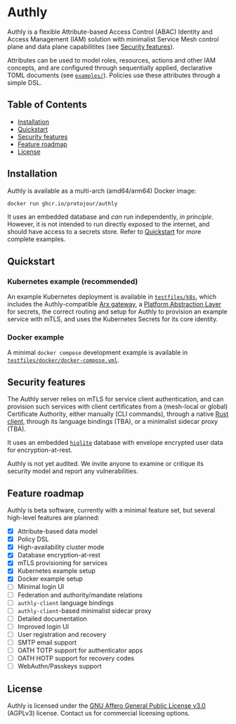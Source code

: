 # Authly

Authly is a flexible Attribute-based Access Control (ABAC) Identity and Access Management (IAM) solution with minimalist Service Mesh control plane and data plane capabilitites (see [Security features](#security-features)).

Attributes can be used to model roles, resources, actions and other IAM concepts, and are configured through sequentially applied, declarative TOML documents (see [`examples/`](examples/)). Policies use these attributes through a simple DSL.

## Table of Contents

- [Installation](#installation)
- [Quickstart](#quickstart)
- [Security features](#security-features)
- [Feature roadmap](#feature-roadmap)
- [License](#license)

## Installation

Authly is available as a multi-arch (amd64/arm64) Docker image:

```bash
docker run ghcr.io/protojour/authly
```

It uses an embedded database and _can_ run independently, _in principle_. However, it is not intended to run directly exposed to the internet, and should have access to a secrets store. Refer to [Quickstart](#quickstart) for more complete examples.

## Quickstart

### Kubernetes example (recommended)

An example Kubernetes deployment is available in [`testfiles/k8s`](testfiles/k8s), which includes the Authly-compatible [Arx gateway](https://github.com/protojour/arx), a [Platform Abstraction Layer](https://github.com/protojour/authly-pal) for secrets, the correct routing and setup for Authly to provision an example service with mTLS, and uses the Kubernetes Secrets for its core identity.

### Docker example

A minimal `docker compose` development example is available in [`testfiles/docker/docker-compose.yml`](testfiles/docker/docker-compose.yml).

## Security features

The Authly server relies on mTLS for service client authentication, and can provision such services with client certificates from a (mesh-local or global) Certificate Authority, either manually (CLI commands), through a native [Rust client](https://crates.io/crates/authly-client), through its language bindings (TBA), or a minimalist sidecar proxy (TBA).

It uses an embedded [`hiqlite`](https://github.com/sebadob/hiqlite) database with envelope encrypted user data for encryption-at-rest.

Authly is not yet audited. We invite anyone to examine or critique its security model and report any vulnerabilities.

## Feature roadmap

Authly is beta software, currently with a minimal feature set, but several high-level features are planned:

- [x] Attribute-based data model
- [x] Policy DSL
- [x] High-availability cluster mode
- [x] Database encryption-at-rest
- [x] mTLS provisioning for services
- [x] Kubernetes example setup
- [x] Docker example setup
- [ ] Minimal login UI
- [ ] Federation and authority/mandate relations
- [ ] `authly-client` language bindings
- [ ] `authly-client`-based minimalist sidecar proxy
- [ ] Detailed documentation
- [ ] Improved login UI
- [ ] User registration and recovery
- [ ] SMTP email support
- [ ] OATH TOTP support for authenticator apps
- [ ] OATH HOTP support for recovery codes
- [ ] WebAuthn/Passkeys support

## License

Authly is licensed under the [GNU Affero General Public License v3.0](LICENSE) (AGPLv3) license. Contact us for commercial licensing options.
